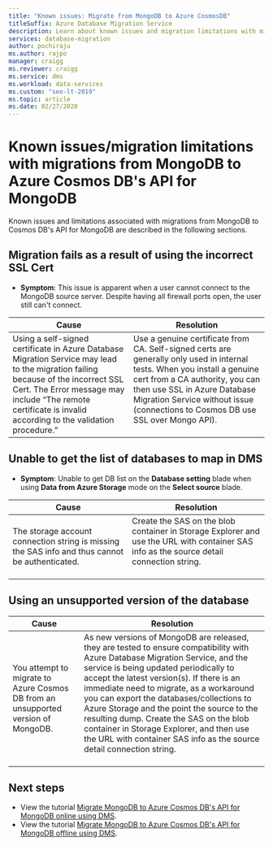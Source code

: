 ```yaml
---
title: "Known issues: Migrate from MongoDB to Azure CosmosDB"
titleSuffix: Azure Database Migration Service
description: Learn about known issues and migration limitations with migrations from MongoDB to Azure Cosmos DB using the Azure Database Migration Service.
services: database-migration
author: pochiraju
ms.author: rajpo
manager: craigg
ms.reviewer: craigg
ms.service: dms
ms.workload: data-services
ms.custom: "seo-lt-2019"
ms.topic: article
ms.date: 02/27/2020
---
```


# Known issues/migration limitations with migrations from MongoDB to Azure Cosmos DB's API for MongoDB

Known issues and limitations associated with migrations from MongoDB to Cosmos DB's API for MongoDB are described in the following sections.

## Migration fails as a result of using the incorrect SSL Cert

* **Symptom**: This issue is apparent when a user cannot connect to the MongoDB source server. Despite having all firewall ports open, the user still can't connect.

| Cause         | Resolution |
| ------------- | ------------- |
| Using a self-signed certificate in Azure Database Migration Service may lead to the migration failing because of the incorrect SSL Cert. The Error message may include “The remote certificate is invalid according to the validation procedure.” | Use a genuine certificate from CA.  Self-signed certs are generally only used in internal tests. When you install a genuine cert from a CA authority, you can then use SSL in Azure Database Migration Service without issue (connections to Cosmos DB use SSL over Mongo API).<br><br> |

## Unable to get the list of databases to map in DMS

* **Symptom**: Unable to get DB list on the **Database setting** blade when using **Data from Azure Storage** mode on the **Select source** blade.

| Cause         | Resolution |
| ------------- | ------------- |
| The storage account connection string is missing the SAS info and thus cannot be authenticated. | Create the SAS on the blob container in Storage Explorer and use the URL with container SAS info as the source detail connection string.<br><br> |

## Using an unsupported version of the database

| Cause         | Resolution |
| ------------- | ------------- |
| You attempt to migrate to Azure Cosmos DB from an unsupported version of MongoDB. | As new versions of MongoDB are released, they are tested to ensure compatibility with Azure Database Migration Service, and the  service is being updated periodically to accept the latest version(s). If there is an immediate need to migrate, as a workaround you can export the databases/collections to Azure Storage and the point the source to the resulting dump. Create the SAS on the blob container in Storage Explorer, and then use the URL with container SAS info as the source detail connection string.<br><br> |

## Next steps

* View the tutorial [Migrate MongoDB to Azure Cosmos DB's API for MongoDB online using DMS](tutorial-mongodb-cosmos-db-online.md).
* View the tutorial [Migrate MongoDB to Azure Cosmos DB's API for MongoDB offline using DMS](tutorial-mongodb-cosmos-db.md).